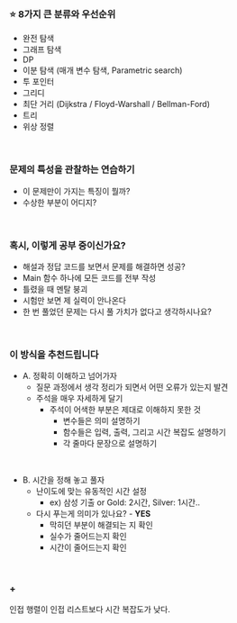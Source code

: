 ### :star: 8가지 큰 분류와 우선순위

- 완전 탐색
- 그래프 탐색
- DP
- 이분 탐색 (매개 변수 탐색, Parametric search)
- 투 포인터
- 그리디
- 최단 거리 (Dijkstra / Floyd-Warshall / Bellman-Ford)
- 트리
- 위상 정렬

<br>


### 문제의 특성을 관찰하는 연습하기

- 이 문제만이 가지는 특징이 뭘까?
- 수상한 부분이 어디지?

<br>


### 혹시, 이렇게 공부 중이신가요?

- 해설과 정답 코드를 보면서 문제를 해결하면 성공?
- Main 함수 하나에 모든 코드를 전부 작성
- 틀렸을 때 멘탈 붕괴
- 시험만 보면 제 실력이 안나온다
- 한 번 풀었던 문제는 다시 풀 가치가 없다고 생각하시나요?

<br>


### 이 방식을 추천드립니다

- A. 정확히 이해하고 넘어가자
  - 질문 과정에서 생각 정리가 되면서 어떤 오류가 있는지 발견
  - 주석을 매우 자세하게 달기
    - 주석이 어색한 부분은 제대로 이해하지 못한 것
      - 변수들은 의미 설명하기
      - 함수들은 입력, 출력, 그리고 시간 복잡도 설명하기
      - 각 줄마다 문장으로 설명하기

<br>

- B. 시간을 정해 놓고 풀자
  - 난이도에 맞는 유동적인 시간 설정
    - ex) 삼성 기출 or Gold: 2시간, Silver: 1시간..
  - 다시 푸는게 의미가 있나요? - **YES**
    - 막히던 부분이 해결되는 지 확인
    - 실수가 줄어드는지 확인
    - 시간이 줄어드는지 확인

<br>

### +
인접 행렬이 인접 리스트보다 시간 복잡도가 낮다.
